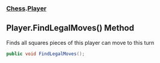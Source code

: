 ### [Chess](Chess.md 'Chess').[Player](Chess.Player.md 'Chess.Player')

## Player.FindLegalMoves() Method

Finds all squares pieces of this player can move to this turn

```csharp
public void FindLegalMoves();
```
